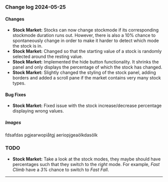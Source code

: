 ### Change log 2024-05-25

#### Changes

- **Stock Market:** Stocks can now change stockmode if its corresponding stockmode duration runs out. However, there is also a 10% chance to spontaneously change in order to make it harder to detect which mode the stock is in.
- **Stock Market:** Changed so that the starting value of a stock is randomly selected around the resting value.
- **Stock Market:** Implemented the hide button functionality. It shrinks the panel and only displays the percentage of which the stock has changed.
- **Stock Market:** Slightly changed the styling of the stock panel, adding borders and added a scroll pane if the market contains very many stock types.

#### Bug Fixes

- **Stock Market:** Fixed issue with the stock increase/decrease percentage displaying wrong values.

##### Images
fdsafdas pgjearwopiåtgj aeriopjgeaölkdasölk
### TODO

- **Stock Market:** Take a look at the stock modes, they maybe should have percentages such that they switch to the *right* mode. For example, *Fast Climb* have a *3%* chance to switch to *Fast Fall*.

---

